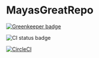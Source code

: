 # MayasGreatRepo

[![Greenkeeper badge](https://badges.greenkeeper.io/t-magane/MayasGreatRepo.svg)](https://greenkeeper.io/)

![CI status badge](https://t-magane.visualstudio.com/_apis/public/build/definitions/b2adce99-ebee-4715-b139-2bf14b96e5b3/3/badge)

[![CircleCI](https://circleci.com/gh/t-magane/MayasGreatRepo.svg?style=svg)](https://circleci.com/gh/t-magane/MayasGreatRepo)
